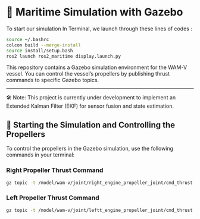 # 🚤 Maritime Simulation with Gazebo



To start our simulation In Terminal, we launch through these lines of codes :

```bash
source ~/.bashrc
colcon build --merge-install
source install/setup.bash
ros2 launch ros2_maritime display.launch.py
```




This repository contains a Gazebo simulation environment for the WAM-V vessel. You can control the vessel’s propellers by publishing thrust commands to specific Gazebo topics.

---
🛠️ Note: This project is currently under development to implement an Extended Kalman Filter (EKF) for sensor fusion and state estimation.

## 🚤 Starting the Simulation and Controlling the Propellers

To control the propellers in the Gazebo simulation, use the following commands in your terminal:

### Right Propeller Thrust Command

```bash
gz topic -t /model/wam-v/joint/right_engine_propeller_joint/cmd_thrust -m gz.msgs.Double -p 'data: 100.00'

```

### Left Propeller Thrust Command

```bash
gz topic -t /model/wam-v/joint/leftt_engine_propeller_joint/cmd_thrust -m gz.msgs.Double -p 'data: 100.00'
```
